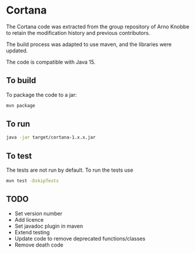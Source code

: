 # Cortana

The Cortana code was extracted from the group repository of Arno Knobbe to retain the modification history and previous contributors.

The build process was adapted to use maven, and the libraries were updated.

The code is compatible with Java 15. 

## To build
To package the code to a jar:
```bash
mvn package
```

## To run
```bash
java -jar target/cortana-1.x.x.jar
```

## To test
The tests are not run by default. To run the tests use
```bash
mvn test -DskipTests
```

## TODO

* Set version number
* Add licence
* Set javadoc plugin in maven
* Extend testing
* Update code to remove deprecated functions/classes
* Remove death code
